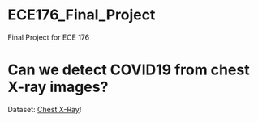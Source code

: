 # ECE176_Final_Project
Final Project for ECE 176

# Can we detect COVID19 from chest X-ray images? 

Dataset: [Chest X-Ray]([https://pages.github.com/](https://www.kaggle.com/datasets/praveengovi/coronahack-chest-xraydataset)https://www.kaggle.com/datasets/praveengovi/coronahack-chest-xraydataset)!
